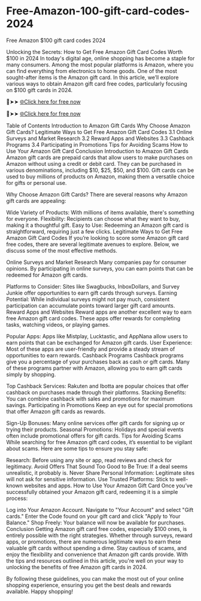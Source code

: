 # Free-Amazon-100-gift-card-codes-2024
Free Amazon $100 gift card codes 2024

Unlocking the Secrets: How to Get Free Amazon Gift Card Codes Worth $100 in 2024
In today's digital age, online shopping has become a staple for many consumers. Among the most popular platforms is Amazon, where you can find everything from electronics to home goods. One of the most sought-after items is the Amazon gift card. In this article, we’ll explore various ways to obtain Amazon gift card free codes, particularly focusing on $100 gift cards in 2024.


🔴➤➤ [🌐Click here for free now](https://tinyurl.com/4czpdzvp)

🔴➤➤ [🌐Click here for free now](https://tinyurl.com/4czpdzvp)

Table of Contents
Introduction to Amazon Gift Cards
Why Choose Amazon Gift Cards?
Legitimate Ways to Get Free Amazon Gift Card Codes
3.1 Online Surveys and Market Research
3.2 Reward Apps and Websites
3.3 Cashback Programs
3.4 Participating in Promotions
Tips for Avoiding Scams
How to Use Your Amazon Gift Card
Conclusion
Introduction to Amazon Gift Cards
Amazon gift cards are prepaid cards that allow users to make purchases on Amazon without using a credit or debit card. They can be purchased in various denominations, including $10, $25, $50, and $100. Gift cards can be used to buy millions of products on Amazon, making them a versatile choice for gifts or personal use.

Why Choose Amazon Gift Cards?
There are several reasons why Amazon gift cards are appealing:

Wide Variety of Products: With millions of items available, there's something for everyone.
Flexibility: Recipients can choose what they want to buy, making it a thoughtful gift.
Easy to Use: Redeeming an Amazon gift card is straightforward, requiring just a few clicks.
Legitimate Ways to Get Free Amazon Gift Card Codes
If you’re looking to score some Amazon gift card free codes, there are several legitimate avenues to explore. Below, we discuss some of the most effective methods.

Online Surveys and Market Research
Many companies pay for consumer opinions. By participating in online surveys, you can earn points that can be redeemed for Amazon gift cards.

Platforms to Consider: Sites like Swagbucks, InboxDollars, and Survey Junkie offer opportunities to earn gift cards through surveys.
Earning Potential: While individual surveys might not pay much, consistent participation can accumulate points toward larger gift card amounts.
Reward Apps and Websites
Reward apps are another excellent way to earn free Amazon gift card codes. These apps offer rewards for completing tasks, watching videos, or playing games.

Popular Apps: Apps like Mistplay, Lucktastic, and AppNana allow users to earn points that can be exchanged for Amazon gift cards.
User Experience: Most of these apps are user-friendly and provide a steady stream of opportunities to earn rewards.
Cashback Programs
Cashback programs give you a percentage of your purchases back as cash or gift cards. Many of these programs partner with Amazon, allowing you to earn gift cards simply by shopping.

Top Cashback Services: Rakuten and Ibotta are popular choices that offer cashback on purchases made through their platforms.
Stacking Benefits: You can combine cashback with sales and promotions for maximum savings.
Participating in Promotions
Keep an eye out for special promotions that offer Amazon gift cards as rewards.

Sign-Up Bonuses: Many online services offer gift cards for signing up or trying their products.
Seasonal Promotions: Holidays and special events often include promotional offers for gift cards.
Tips for Avoiding Scams
While searching for free Amazon gift card codes, it’s essential to be vigilant about scams. Here are some tips to ensure you stay safe:

Research: Before using any site or app, read reviews and check for legitimacy.
Avoid Offers That Sound Too Good to Be True: If a deal seems unrealistic, it probably is.
Never Share Personal Information: Legitimate sites will not ask for sensitive information.
Use Trusted Platforms: Stick to well-known websites and apps.
How to Use Your Amazon Gift Card
Once you’ve successfully obtained your Amazon gift card, redeeming it is a simple process:

Log into Your Amazon Account.
Navigate to "Your Account" and select "Gift cards."
Enter the Code found on your gift card and click "Apply to Your Balance."
Shop Freely: Your balance will now be available for purchases.
Conclusion
Getting Amazon gift card free codes, especially $100 ones, is entirely possible with the right strategies. Whether through surveys, reward apps, or promotions, there are numerous legitimate ways to earn these valuable gift cards without spending a dime. Stay cautious of scams, and enjoy the flexibility and convenience that Amazon gift cards provide. With the tips and resources outlined in this article, you're well on your way to unlocking the benefits of free Amazon gift cards in 2024.

By following these guidelines, you can make the most out of your online shopping experience, ensuring you get the best deals and rewards available. Happy shopping!
